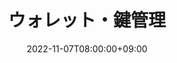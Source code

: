 ---
title: "ウォレット・鍵管理"
linkTitle: "ウォレット・鍵管理"
weight: 3
date: 2022-11-07T08:00:00+09:00
description: >
  ウォレットや鍵管理に関するトラブル
---